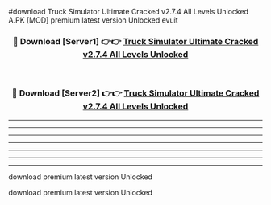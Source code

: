 #download Truck Simulator Ultimate Cracked v2.7.4 All Levels Unlocked A.PK [MOD] premium latest version Unlocked evuit 



<div align="center">
<h3>🔴 Download [Server1] 👉👉 <a href="https://download1apk.web.app/">Truck Simulator Ultimate Cracked v2.7.4 All Levels Unlocked</a></h3><br>

<h3>🔴 Download [Server2] 👉👉 <a href="https://download1apk.web.app/">Truck Simulator Ultimate Cracked v2.7.4 All Levels Unlocked</a></h3>
</div>





----------------------------------------------------------

----------------------------------------------------------

----------------------------------------------------------

----------------------------------------------------------

----------------------------------------------------------

----------------------------------------------------------

----------------------------------------------------------

download premium latest version Unlocked

download premium latest version Unlocked
